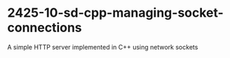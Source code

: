 # 2425-10-sd-cpp-managing-socket-connections
A simple HTTP server implemented in C++ using network sockets

